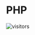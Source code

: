 # PHP

![visitors](https://visitor-badge.glitch.me/badge?page_id=Devgeeknerd.php-full-stack "Total de Visitas")
